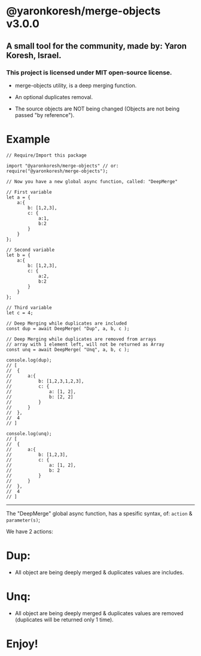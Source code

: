 
# @yaronkoresh/merge-objects v3.0.0 

## A small tool for the community, made by: Yaron Koresh, Israel.

### This project is licensed under MIT open-source license.

* merge-objects utility, is a deep merging function.

* An optional duplicates removal.

* The source objects are NOT being changed (Objects are not being passed "by reference").

# Example

```
// Require/Import this package

import "@yaronkoresh/merge-objects" // or: require("@yaronkoresh/merge-objects");

// Now you have a new global async function, called: "DeepMerge"

// First variable
let a = {
	a:{
		b: [1,2,3],
		c: {
			a:1,
			b:2
		}
	}
};

// Second variable
let b = {
	a:{
		b: [1,2,3],
		c: {
			a:2,
			b:2
		}
	}
};

// Third variable
let c = 4;

// Deep Merging while duplicates are included
const dup = await DeepMerge( "Dup", a, b, c );

// Deep Merging while duplicates are removed from arrays
// array with 1 element left, will not be returned as Array
const unq = await DeepMerge( "Unq", a, b, c );

console.log(dup);
// [
//	{
//		a:{
//			b: [1,2,3,1,2,3],
//			c: {
//				a: [1, 2],
//				b: [2, 2]
//			}
//		}
//	},
//	4
// ]

console.log(unq);
// [
//	{
//		a:{
//			b: [1,2,3],
//			c: {
//				a: [1, 2],
//				b: 2
//			}
//		}
//	},
//	4
// ]
```

---

The "DeepMerge" global async function, has a spesific syntax, of: `action` & `parameter(s)`;

We have 2 actions:

# Dup:

* All object are being deeply merged & duplicates values are includes.

# Unq:

* All object are being deeply merged & duplicates values are removed (duplicates will be returned only 1 time).

# Enjoy!
